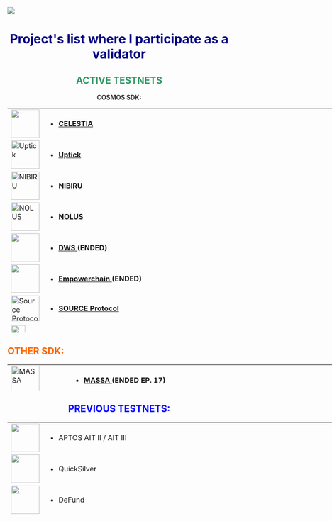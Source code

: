 <div align="center">
<p><img style="display: block; margin-left: auto; margin-right: auto;" src="http://distributedledgerinc.com/wp-content/uploads/2019/04/cosmos_logo.png" /></p>
<h1><span style="color: #000080;">Project's list where I participate as a validator</span></h1>
<h2 style="text-align: center;"><span style="color: #0000ff;"><span style="color: #339966;"><strong>ACTIVE TESTNETS</strong></span></span></h2>
<p style="color: #2e6c80;"><strong><span style="color: #333333;">COSMOS SDK:</span></strong></p>
<table style="height: 507px; width: 1795px; border-collapse: collapse; border-style: none;">
<tbody>
<tr style="height: 46px;">
<td style="width: 64px; height: 46px;"><img src="https://backend.nodes.guru/assets/a38b56a3-f77b-403f-8850-97ed3b238809" alt="" width="64" height="64" /></td>
<td style="width: 1724px; height: 46px;">
<ul>
<li><a href="https://celestia.explorers.guru/validator/celestiavaloper15dg59hu59lsdmctcqj766ad2gzsfg6nrmg48sg"><strong>CELESTIA</strong></a></li>
</ul>
</td>
</tr>
<tr style="height: 18px;">
<td style="width: 64px; height: 18px;"><img src="https://uptick.explorers.guru/chains/uptick.png" alt="Uptick" width="64" height="64" /></td>
<td style="width: 1724px; height: 18px;">
<ul>
<li><a title="Uptick" href="https://uptick.explorers.guru/validator/uptickvaloper12vy0re6yjmr83wvrr6jp3n648ahmsz0sr6zp5y" target="_blank" rel="noopener"><strong>Uptick</strong></a></li>
</ul>
</td>
</tr>
<tr style="height: 68px;">
<td style="width: 64px; height: 68px;"><img src="https://nibiru.explorers.guru/chains/nibiru.png" alt="NIBIRU" width="64" height="64" /></td>
<td style="width: 1724px; height: 68px;">
<ul>
<li><a href="https://nibiru.explorers.guru/validator/nibivaloper1xm6xlh80jxaxsar0ga7r2ep0j4pdy8au3xlqd3" target="_blank" rel="noopener"><strong>NIBIRU</strong></a></li>
</ul>
</td>
</tr>
<tr style="height: 68px;">
<td style="width: 64px; height: 68px;"><img src="https://nolus.explorers.guru/chains/nolus.png" alt="NOLUS" width="64" height="64" /></td>
<td style="width: 1724px; height: 68px;">
<ul>
<li><a href="https://nolus.explorers.guru/validator/nolusvaloper1h42as0j5hqnjzd03s4962ku8t9zzkswj7j73pg" target="_blank" rel="noopener"><strong>NOLUS</strong></a></li>
</ul>
</td>
</tr>
<tr style="height: 46px;">
<td style="width: 64px; height: 46px;"><img src="https://backend.nodes.guru/assets/f5b8a9eb-b90c-468f-afef-75d6fbf2e9aa" alt="" width="64" height="64" /></td>
<td style="width: 1724px; height: 46px;">
<ul>
<li><a href="https://dws.explorers.guru/validator/dewebvaloper10ehfeamddx9atyq9kll83c9szl522ywfg8jf9l"><strong>DWS </strong></a><strong>(ENDED)</strong></li>
</ul>
</td>
</tr>
<tr style="height: 68px;">
<td style="width: 64px; height: 68px;"><img src="https://avatars.githubusercontent.com/u/102963696?s=200&amp;v=4" alt="" width="64" height="64" /></td>
<td style="width: 1724px; height: 68px;">
<ul>
<li><a title="Empower" href="https://empower.explorers.guru/validator/empowervaloper1a9nlpz0cer2cfaqy5z85rvprkxyac4rlsmst0j"><strong>Empowerchain </strong></a><strong>(ENDED)</strong></li>
</ul>
</td>
</tr>
<tr style="height: 62px;">
<td style="width: 64px; height: 62px;"><img src="https://2061232594-files.gitbook.io/~/files/v0/b/gitbook-x-prod.appspot.com/o/spaces%2F2ufmW7exCclo14ABKCcm%2Fuploads%2FoC43RLB9pbHnkLuk4Imd%2Fsource-logo-S-only.svg?alt=media&amp;token=56741963-b3ff-47e6-a4a2-cbf1ebf69187" alt="Source Protocol" width="64" height="58" /></td>
<td style="width: 1724px; height: 62px;">
<ul>
<li><a title="SOURCE Protocol" href="https://explorer.testnet.sourceprotocol.io/source/staking/sourcevaloper1twzngmmrq3jfkw2pd498d90kynyefnnxsxcgk8" target="_blank"><strong>SOURCE Protocol</strong></a></li>
</ul>
</td>
</tr>
<tr style="height: 18px;">
<td style="width: 64px; height: 18px;"><img src="https://explorer.humans.zone/hIcon.svg" alt="" width="32" height="47" /></td>
<td style="width: 1724px; height: 18px;">
<ul>
<li><a href="https://explorer.humans.zone/humans-testnet/staking/humanvaloper10ehfeamddx9atyq9kll83c9szl522ywftv22r4" target="_blank" rel="noopener"><strong>HUMANS.AI</strong></a></li>
</ul>
</td>
</tr>
</tbody>
</table>
<h2 style="text-align: left;"><span style="color: #ff6600;">OTHER SDK:</span></h2>
<table style="height: 58px; width: 1791px; border-collapse: collapse; border-style: none;">
<tbody>
<tr>
<td style="width: 121.75px;"><img src="https://icodrops.com/wp-content/uploads/2021/11/MassaLabs_logo.jpeg" alt="MASSA" width="64" height="64" /></td>
<td style="width: 1662.25px;">
<ul>
<li><a title="MASSA" href="https://massa.net/" target="_blank"><strong>MASSA </strong></a><strong>(ENDED EP. 17)</strong></li>
</ul>
</td>
</tr>
</tbody>
</table>
<h2 style="text-align: center;"><span style="color: #0000ff;">PREVIOUS TESTNETS:</span></h2>
<table style="height: 219px; width: 1784px; border-collapse: collapse; border-style: none;">
<tbody>
<tr style="height: 46px;">
<td style="width: 64px; height: 46px;"><img src="https://external-content.duckduckgo.com/iu/?u=https%3A%2F%2Fcryptocurrencyjobs.co%2Fstartups%2Fassets%2Flogos%2Faptos.12cffdf92f7fb4c2ee3e582f92e09e6d03d3cbff3bd7a4a9ce3fd0da3839bb4e.jpeg&amp;f=1&amp;nofb=1&amp;ipt=fc21bd4ee8e1f9c0edc476fbd2043dae863bbd76bf3f6105a031234c54648b4a&amp;ipo=images" alt="" width="64" height="64" /></td>
<td style="width: 1713px; height: 46px;">
<ul>
<li>APTOS AIT II / AIT III&nbsp;</li>
</ul>
</td>
</tr>
<tr style="height: 46px;">
<td style="width: 64px; height: 46px;"><img src="https://backend.nodes.guru/assets/6f9f452a-9eb9-446a-a86c-6dc434498360" alt="" width="64" height="64" /></td>
<td style="width: 1713px; height: 46px;">
<ul>
<li>QuickSilver</li>
</ul>
</td>
</tr>
<tr style="height: 18px;">
<td style="width: 64px; height: 18px;"><img src="https://backend.nodes.guru/assets/94940479-c6a9-48b1-bfff-1f83545a752b" alt="" width="64" height="64" /></td>
<td style="width: 1713px; height: 18px;">
<ul>
<li>DeFund</li>
</ul>
</td>
</tr>
<tr style="height: 19px;">
<td style="width: 64px; height: 19px;"><img src="https://sui.io/img/sui-logo.svg" alt="" width="64" height="37" /></td>
<td style="width: 1713px; height: 19px;">
<ul>
<li>SUI</li>
</ul>
</td>
</tr>
<tr style="height: 18px;">
<td style="width: 64px; height: 18px;"><img src="https://backend.nodes.guru/assets/46a7af81-bbd6-40ce-bb44-a925f5eb3561" alt="" width="64" height="73" /></td>
<td style="width: 1713px; height: 18px;">
<ul>
<li>Archway</li>
</ul>
</td>
</tr>
<tr style="height: 18px;">
<td style="width: 64px; height: 18px;"><img src="https://backend.nodes.guru/assets/acc16cd8-521e-4083-8172-60865d2eb4c4" alt="" width="64" height="64" /></td>
<td style="width: 1713px; height: 18px;">
<ul>
<li>Rebus</li>
</ul>
</td>
</tr>
<tr style="height: 18px;">
<td style="width: 64px; height: 18px;"><img src="https://backend.nodes.guru/assets/ea269c32-59e4-429d-851a-20aff76dd13a" alt="" width="64" height="64" /></td>
<td style="width: 1713px; height: 18px;">
<ul>
<li>Stride</li>
</ul>
</td>
</tr>
<tr style="height: 18px;">
<td style="width: 64px; height: 18px;"><img src="https://backend.nodes.guru/assets/67798227-57e1-4bfd-ad9d-902e6a6372d0" alt="" width="64" height="64" /></td>
<td style="width: 1713px; height: 18px;">
<ul>
<li>SEI</li>
</ul>
</td>
</tr>
<tr style="height: 18px;">
<td style="width: 64px; height: 18px;"><img src="https://starkware.co/wp-content/uploads/2021/07/Group-177.svg" alt="" width="64" height="64" /></td>
<td style="width: 1713px; height: 18px;">
<ul>
<li>Starknet</li>
</ul>
</td>
</tr>
<tr>
<td style="width: 64px;"><img src="https://avatars.githubusercontent.com/u/112838174?s=200&amp;v=4" alt="Terp" width="64" height="64" /></td>
<td style="width: 1713px;">
<ul>
<li>TerpNetwork</li>
</ul>
</td>
</tr>
<tr>
<td style="width: 64px;"><img src="https://ollo.explorers.guru/chains/ollo.png" alt="OLLO" width="64" height="64" /></td>
<td style="width: 1713px;">
<ul>
<li><a title="OLLO" href="https://ollo.explorers.guru/validator/ollovaloper1twzngmmrq3jfkw2pd498d90kynyefnnxeg7zrc" target="_blank" rel="noopener"><strong>OLLO</strong></a></li>
</ul>
</td>
</tr>
<tr>
<td style="width: 64px;"><img src="https://okp4.explorers.guru/chains/okp4.png" alt="OKP4" width="64" height="49" /></td>
<td style="width: 1713px;">
<ul>
<li><a title="OKP4" href="https://okp4.explorers.guru/validator/okp4valoper1twzngmmrq3jfkw2pd498d90kynyefnnxwsj8lp" target="_blank" rel="noopener"><strong>OKP4</strong></a></li>
</ul>
</td>
</tr>
<tr>
<td style="width: 64px;"><img src="https://gitopia.explorers.guru/chains/gitopia.png" alt="GITOPIA" width="64" height="64" /></td>
<td style="width: 1713px;">
<ul>
<li><a href="https://gitopia.explorers.guru/validator/gitopiavaloper1xm6xlh80jxaxsar0ga7r2ep0j4pdy8aue6k9l8" target="_blank" rel="noopener"><strong>GITOPIA</strong></a></li>
</ul>
<strong><br /></strong></td>
</tr>
<tr>
<td style="width: 64px;"><img src="https://testnet.ping.pub/logos/nois.svg" alt="NOIS" width="64" height="64" /></td>
<td style="width: 1713px;">
<ul>
<li><a href="https://testnet.ping.pub/nois/staking/noisvaloper1v5xayfadhn3emtptsyc9nu7zyuyyze9smdg3h0"><strong>NOIS</strong></a></li>
</ul>
</td>
</tr>
</tbody>
</table>
<p>&nbsp; &nbsp; &nbsp; &nbsp; &nbsp; &nbsp; &nbsp;</p>
</div>

